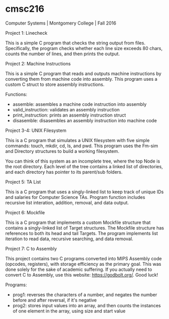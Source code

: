 # cmsc216
Computer Systems | Montgomery College | Fall 2016

Project 1: Linecheck

This is a simple C program that checks the string output from files. Specifically, the program checks whether each line size exceeds 80 chars, counts the number of lines, and then prints the output. 

Project 2: Machine Instructions

This is a simple C program that reads and outputs machine instructions by converting them from machine code into assembly. This program uses a custom C struct to store assembly instructions. 

Functions:

- assemble: assembles a machine code instruction into assembly 
- valid_instruction: validates an assembly instruction
- print_instruction: prints an assembly instruction struct
- disasemble: disasembles an assembly instruction into machine code

Project 3-4: UNIX Filesystem

This is a C program that simulates a UNIX filesystem with five simple commands: touch, mkdir, cd, ls, and pwd. This program uses the Fm-sim and Directory structures to build a working filesystem.

You can think of this system as an incomplete tree, where the top Node is the root directory. Each level of the tree contains a linked list of directories, and each directory has pointer to its parent/sub folders.

Project 5: TA List 

This is a C program that uses a singly-linked list to keep track of unique IDs and salaries for Computer Science TAs. Program function includes recursive list interation, addition, removal, and data output.

Project 6: Mockfile 

This is a C program that implements a custom Mockfile structure that contains a singly-linked list of Target structures. The Mockfile structure has references to both its head and tail Targets. The program implements list iteration to read data, recursive searching, and data removal.

Project 7: C to Assembly 

This project contains two C programs converted into MIPS Assembly code (opcodes, registers), with storage efficiency as the primary goal. This was done solely for the sake of academic suffering. If you actually need to convert C to Assembly, use this website: https://godbolt.org/. Good luck!

Programs:

- prog1: reverses the characters of a number, and negates the number before and after reversal, if it's negative
- prog2: stores input values into an array, and then counts the instances of one element in the array, using size and start value
